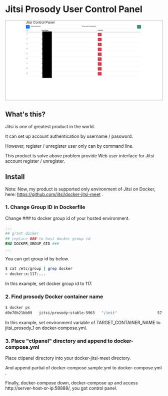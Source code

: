 # Jitsi Prosody User Control Panel

![Screenshot](screenshot.png)

## What's this?

Jitsi is one of greatest product in the world.

It can set up account authentication by username / password.

However, register / unregister user only can by command line.

This product is solve above problem provide Web user interface for Jitsi account register / unregister.

## Install

Note: Now, my product is supported only environment of Jitsi on Docker, here: https://github.com/jitsi/docker-jitsi-meet .

### 1. Change Group ID in Dockerfile

Change ### to docker group id of your hosted environment.

```Dockerfile
...
## grant docker
## replace ### to host docker group id
ENV DOCKER_GROUP_GID ###
...
```

You can get group id by below.

```sh
$ cat /etc/group | grep docker
> docker:x:117:...
```

In this example, set docker group id to 117.

### 2. Find prosody Docker container name

```sh
$ docker ps
d0e70b21bb09   jitsi/prosody:stable-5963   "/init"                  57 minutes ago   Up 57 minutes          5222/tcp, 5280/tcp, 5347/tcp                                                                   jitsi_prosody_1
```

In this example, set environment variable of TARGET_CONTAINER_NAME to jitsi_prosody_1 on docker-compose.yml.

### 3. Place "ctlpanel" directory and append to docker-compose.yml

Place ctlpanel directory into your docker-jitsi-meet directory.

And append partial of docker-compose.sample.yml to docker-compose.yml .

Finally, docker-compose down, docker-compose up and access http://server-host-or-ip:58888/, you got control panel.
